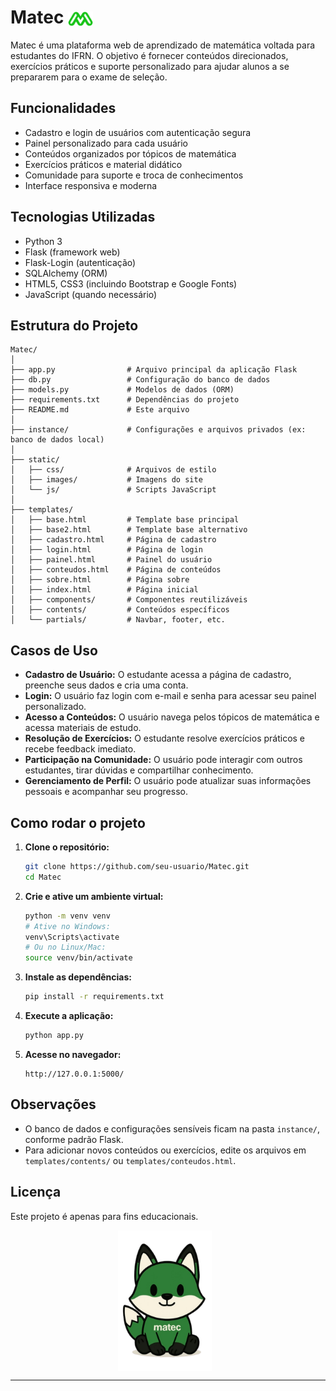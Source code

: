 

# Matec <img src="static/images/logo_matec.png" alt="Logo Matec" width="40" style="vertical-align: middle; margin-right: 10px;">

Matec é uma plataforma web de aprendizado de matemática voltada para estudantes do IFRN. O objetivo é fornecer conteúdos direcionados, exercícios práticos e suporte personalizado para ajudar alunos a se prepararem para o exame de seleção.

## Funcionalidades

- Cadastro e login de usuários com autenticação segura
- Painel personalizado para cada usuário
- Conteúdos organizados por tópicos de matemática
- Exercícios práticos e material didático
- Comunidade para suporte e troca de conhecimentos
- Interface responsiva e moderna

## Tecnologias Utilizadas

- Python 3
- Flask (framework web)
- Flask-Login (autenticação)
- SQLAlchemy (ORM)
- HTML5, CSS3 (incluindo Bootstrap e Google Fonts)
- JavaScript (quando necessário)

## Estrutura do Projeto

```
Matec/
│
├── app.py                # Arquivo principal da aplicação Flask
├── db.py                 # Configuração do banco de dados
├── models.py             # Modelos de dados (ORM)
├── requirements.txt      # Dependências do projeto
├── README.md             # Este arquivo
│
├── instance/             # Configurações e arquivos privados (ex: banco de dados local)
│
├── static/
│   ├── css/              # Arquivos de estilo
│   ├── images/           # Imagens do site
│   └── js/               # Scripts JavaScript
│
├── templates/
│   ├── base.html         # Template base principal
│   ├── base2.html        # Template base alternativo
│   ├── cadastro.html     # Página de cadastro
│   ├── login.html        # Página de login
│   ├── painel.html       # Painel do usuário
│   ├── conteudos.html    # Página de conteúdos
│   ├── sobre.html        # Página sobre
│   ├── index.html        # Página inicial
│   ├── components/       # Componentes reutilizáveis
│   ├── contents/         # Conteúdos específicos
│   └── partials/         # Navbar, footer, etc.
```

## Casos de Uso

- **Cadastro de Usuário:** O estudante acessa a página de cadastro, preenche seus dados e cria uma conta.
- **Login:** O usuário faz login com e-mail e senha para acessar seu painel personalizado.
- **Acesso a Conteúdos:** O usuário navega pelos tópicos de matemática e acessa materiais de estudo.
- **Resolução de Exercícios:** O estudante resolve exercícios práticos e recebe feedback imediato.
- **Participação na Comunidade:** O usuário pode interagir com outros estudantes, tirar dúvidas e compartilhar conhecimento.
- **Gerenciamento de Perfil:** O usuário pode atualizar suas informações pessoais e acompanhar seu progresso.

## Como rodar o projeto

1. **Clone o repositório:**
   ```sh
   git clone https://github.com/seu-usuario/Matec.git
   cd Matec
   ```

2. **Crie e ative um ambiente virtual:**
   ```sh
   python -m venv venv
   # Ative no Windows:
   venv\Scripts\activate
   # Ou no Linux/Mac:
   source venv/bin/activate
   ```

3. **Instale as dependências:**
   ```sh
   pip install -r requirements.txt
   ```

4. **Execute a aplicação:**
   ```sh
   python app.py
   ```

5. **Acesse no navegador:**
   ```
   http://127.0.0.1:5000/
   ```

## Observações

- O banco de dados e configurações sensíveis ficam na pasta `instance/`, conforme padrão Flask.
- Para adicionar novos conteúdos ou exercícios, edite os arquivos em `templates/contents/` ou `templates/conteudos.html`.

## Licença

Este projeto é apenas para fins educacionais.
<div align="center">
  <img src="static/images/mateco_sentado.png" alt="Logo Matec" width="150" style="vertical-align: middle; margin-right: 10px;">
</div>

---
